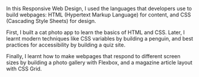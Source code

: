 In this Responsive Web Design, I used the languages that developers use to build webpages: HTML (Hypertext Markup Language) for content, and CSS (Cascading Style Sheets) for design.

First, I built a cat photo app to learn the basics of HTML and CSS. Later, I learnt modern techniques like CSS variables by building a penguin, and best practices for accessibility by building a quiz site.

Finally, I learnt how to make webpages that respond to different screen sizes by building a photo gallery with Flexbox, and a magazine article layout with CSS Grid.

